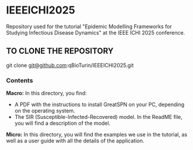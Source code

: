 # IEEEICHI2025
Repository used for the tutorial "Epidemic Modelling Frameworks for Studying Infectious Disease Dynamics" at the IEEE ICHI 2025 conference.

## TO CLONE THE REPOSITORY

git clone git@github.com:qBioTurin/IEEEICHI2025.git

### Contents

**Macro:**
In this directory, you find:
-   A PDF with the instructions to install GreatSPN on your PC, depending on the operating system.
-  The SIR (Susceptible-Infected-Recovered) model. In the ReadME file, you will find a description of the model. 

**Micro:**
In this directory, you will find the examples we use in the tutorial, as well as a user guide with all the details of the application.
